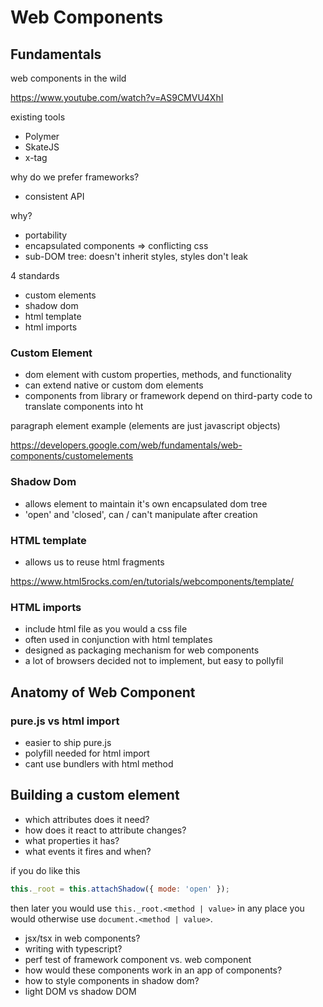 # Web Components

## Fundamentals

web components in the wild

https://www.youtube.com/watch?v=AS9CMVU4XhI

existing tools

- Polymer
- SkateJS
- x-tag

why do we prefer frameworks?

- consistent API

why?

- portability
- encapsulated components => conflicting css
- sub-DOM tree: doesn't inherit styles, styles don't leak

4 standards

- custom elements
- shadow dom
- html template
- html imports

### Custom Element

- dom element with custom properties, methods, and functionality
- can extend native or custom dom elements
- components from library or framework depend on third-party code to translate components into ht

paragraph element example (elements are just javascript objects)

https://developers.google.com/web/fundamentals/web-components/customelements

### Shadow Dom

- allows element to maintain it's own encapsulated dom tree
- 'open' and 'closed', can / can't manipulate after creation

### HTML template

- allows us to reuse html fragments

https://www.html5rocks.com/en/tutorials/webcomponents/template/

### HTML imports

- include html file as you would a css file
- often used in conjunction with html templates
- designed as packaging mechanism for web components
- a lot of browsers decided not to implement, but easy to pollyfil

## Anatomy of Web Component

### pure.js vs html import

- easier to ship pure.js
- polyfill needed for html import
- cant use bundlers with html method

## Building a custom element

- which attributes does it need?
- how does it react to attribute changes?
- what properties it has?
- what events it fires and when?

if you do like this

```js
this._root = this.attachShadow({ mode: 'open' });
```

then later you would use `this._root.<method | value>` in any place you would otherwise use `document.<method | value>`.

- jsx/tsx in web components?
- writing with typescript?
- perf test of framework component vs. web component
- how would these components work in an app of components?
- how to style components in shadow dom?
- light DOM vs shadow DOM